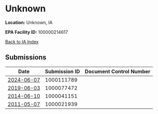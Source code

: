 # Unknown

**Location:** Unknown, IA

**EPA Facility ID:** 100000214617

[Back to IA Index](../../index.md)

## Submissions

| Date | Submission ID | Document Control Number |
|------|--------------|-------------------------|
| [2024-06-07](submissions/1000111789.md) | 1000111789 |  |
| [2019-06-03](submissions/1000077472.md) | 1000077472 |  |
| [2014-06-10](submissions/1000041151.md) | 1000041151 |  |
| [2011-05-07](submissions/1000021939.md) | 1000021939 |  |

